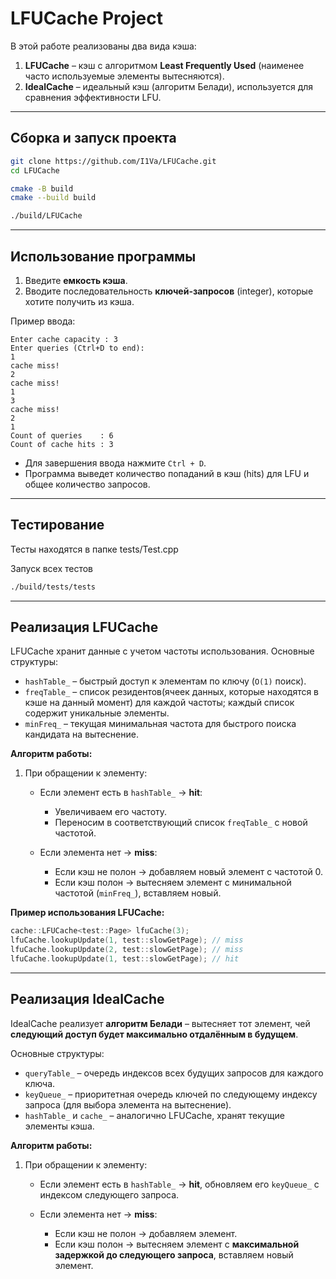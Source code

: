 # LFUCache Project

В этой работе реализованы два вида кэша:

1. **LFUCache** – кэш с алгоритмом **Least Frequently Used** (наименее часто используемые элементы вытесняются).
2. **IdealCache** – идеальный кэш (алгоритм Белади), используется для сравнения эффективности LFU.

---

## Сборка и запуск проекта

```bash
git clone https://github.com/I1Va/LFUCache.git
cd LFUCache

cmake -B build
cmake --build build

./build/LFUCache
```

---

## Использование программы

1. Введите **емкость кэша**.
2. Вводите последовательность **ключей-запросов** (integer), которые хотите получить из кэша.

Пример ввода:

```
Enter cache capacity : 3
Enter queries (Ctrl+D to end): 
1
cache miss!
2
cache miss!
1
3
cache miss!
2
1
Count of queries    : 6
Count of cache hits : 3
```

* Для завершения ввода нажмите `Ctrl + D`.
* Программа выведет количество попаданий в кэш (hits) для LFU и общее количество запросов.

---

## Тестирование
Тесты находятся в папке tests/Test.cpp


Запуск всех тестов
```bash
./build/tests/tests
```

---
## Реализация LFUCache

LFUCache хранит данные с учетом частоты использования. Основные структуры:

* `hashTable_` – быстрый доступ к элементам по ключу (`O(1)` поиск).
* `freqTable_` – список резидентов(ячеек данных, которые находятся в кэше на данный момент) для каждой частоты; каждый список содержит уникальные элементы.
* `minFreq_` – текущая минимальная частота для быстрого поиска кандидата на вытеснение.

**Алгоритм работы:**

1. При обращении к элементу:

   * Если элемент есть в `hashTable_` → **hit**:

     * Увеличиваем его частоту.
     * Переносим в соответствующий список `freqTable_` с новой частотой.
   * Если элемента нет → **miss**:

     * Если кэш не полон → добавляем новый элемент с частотой 0.
     * Если кэш полон → вытесняем элемент с минимальной частотой (`minFreq_`), вставляем новый.

**Пример использования LFUCache:**

```cpp
cache::LFUCache<test::Page> lfuCache(3);
lfuCache.lookupUpdate(1, test::slowGetPage); // miss
lfuCache.lookupUpdate(2, test::slowGetPage); // miss
lfuCache.lookupUpdate(1, test::slowGetPage); // hit
```

---

## Реализация IdealCache

IdealCache реализует **алгоритм Белади** – вытесняет тот элемент, чей **следующий доступ будет максимально отдалённым в будущем**.

Основные структуры:

* `queryTable_` – очередь индексов всех будущих запросов для каждого ключа.
* `keyQueue_` – приоритетная очередь ключей по следующему индексу запроса (для выбора элемента на вытеснение).
* `hashTable_` и `cache_` – аналогично LFUCache, хранят текущие элементы кэша.

**Алгоритм работы:**

1. При обращении к элементу:

   * Если элемент есть в `hashTable_` → **hit**, обновляем его `keyQueue_` с индексом следующего запроса.
   * Если элемента нет → **miss**:

     * Если кэш не полон → добавляем элемент.
     * Если кэш полон → вытесняем элемент с **максимальной задержкой до следующего запроса**, вставляем новый элемент.
